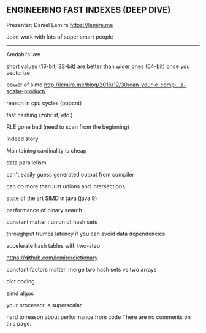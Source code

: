 ## ENGINEERING FAST INDEXES (DEEP DIVE)

Presenter: Daniel Lemire https://lemire.me 

Joint work with lots of super smart people

---
Amdahl's law 

short values (16-bit, 32-bit) are better than wider ones (64-bit) once you vectorize


power of simd  http://lemire.me/blog/2016/12/30/can-your-c-compi…a-scalar-product/ 

reason in cpu cycles (popcnt)

fast hashing (zobrist, etc.)

RLE gone bad (need to scan from the beginning)

Indeed story

Maintaining cardinality is cheap

data parallelism

can't easily guess generated output from compiler

can do more than just unions and intersections

state of the art SIMD in java (java 9)

performance of binary search


constant matter : union of hash sets


throughput trumps latency if you can avoid data dependencies

accelerate hash tables with two-step

https://github.com/lemire/dictionary



constant factors matter, merge two hash sets vs two arrays

dict coding

simd algos

your processor is superscalar

hard to reason about performance from code
There are no comments on this page.
